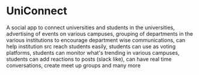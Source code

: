 # UniConnect
A social app to connect universities and students in the universities, advertising of events on various campuses, grouping of departments in the various institutions to encourage department wise communications, can help institution src reach students easily, students can use as voting platforms, students can monitor what's trending in various campuses, students can add reactions to posts (slack like), can have real time conversations, create meet up groups and many more


